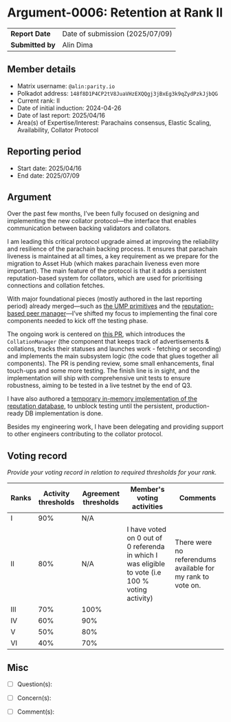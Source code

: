 # Argument-0006: Retention at Rank II

|                 |                                                                                             |
| --------------- | ------------------------------------------------------------------------------------------- |
| **Report Date** | Date of submission (2025/07/09)                                                             |
| **Submitted by**| Alin Dima                                                                                   |


## Member details

- Matrix username: `@alin:parity.io`
- Polkadot address: `148f8D1P4CP2tV8JuaVHzEXQQgj3jBxEg3k9qZydPzkJjbQG`
- Current rank: II
- Date of initial induction: 2024-04-26
- Date of last report:  2025/04/16
- Area(s) of Expertise/Interest: Parachains consensus, Elastic Scaling, Availability, Collator Protocol


## Reporting period

- Start date: 2025/04/16
- End date: 2025/07/09


## Argument

Over the past few months, I’ve been fully focused on designing and implementing the new collator protocol—the interface that enables communication between backing validators and collators.

I am leading this critical protocol upgrade aimed at improving the reliability and resilience of the parachain backing process. It ensures that parachain liveness is maintained at all times, a key requirement as we prepare for the migration to Asset Hub (which makes parachain liveness even more important).
The main feature of the protocol is that it adds a persistent reputation-based system for collators, which are used for prioritising connections and collation fetches.

With major foundational pieces (mostly authored in the last reporting period) already merged—such as [the UMP primitives](https://github.com/paritytech/polkadot-sdk/pull/7955) and the [reputation-based peer manager](https://github.com/paritytech/polkadot-sdk/pull/8191)—I’ve shifted my focus to implementing the final core components needed to kick off the testing phase.

The ongoing work is centered on [this PR](https://github.com/paritytech/polkadot-sdk/pull/8541), which introduces the `CollationManager` (the component that keeps track of advertisements & collations, tracks their statuses and launches work - fetching or seconding) and implements the main subsystem logic (the code that glues together all components).
The PR is pending review, some small enhancements, final touch-ups and some more testing. The finish line is in sight, and the implementation will ship with comprehensive unit tests to ensure robustness, aiming to be tested in a live testnet by the end of Q3.

I have also authored a [temporary in-memory implementation of the reputation database](https://github.com/paritytech/polkadot-sdk/pull/8242), to unblock testing until the persistent, production-ready
DB implementation is done.

Besides my engineering work, I have been delegating and providing support to other engineers contributing to the collator protocol.

## Voting record
*Provide your voting record in relation to required thresholds for your rank.* 

|  Ranks | Activity thresholds | Agreement thresholds | Member's voting activities | Comments |
|---|---|---|---|---|
|I  |90%   |N/A   |   |  |
|II  |80%   |N/A   | I have voted on 0 out of 0 referenda in which I was eligible to vote (i.e 100 % voting activity)  | There were no referendums available for my rank to vote on. |
|III|70%   |100%  |   |  |
|IV |60%   |90%   |   |  |
|V  |50%   |80%   |   |  |
|VI |40%   |70%   |   |  |


## Misc

- [ ] Question(s): 

- [ ] Concern(s): 

- [ ] Comment(s): 

